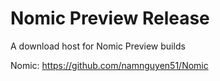 # Nomic Preview Release
A download host for Nomic Preview builds

Nomic: https://github.com/namnguyen51/Nomic
